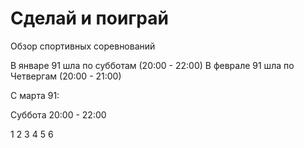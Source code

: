 # Сделай и поиграй

Обзор спортивных соревнований

В январе 91 шла по субботам (20:00 - 22:00)
В феврале 91 шла по Четвергам (20:00 - 21:00)

С марта 91:

Суббота 20:00 - 22:00

1 2 3 4 5 6
